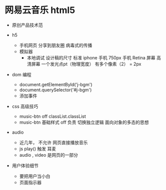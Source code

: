 # 网易云音乐 html5

- 原创产品技术范
  
- h5
  - 手机网页 分享到朋友圈 病毒式的传播
  - 模拟器
    - 本地调试
      设计稿的尺寸 标准 iphone 手机 750px
      手机 Retina 屏幕 高清屏幕 
      一个发光点pt（物理宽度） 有多个像素（2） = 2px
- dom 编程
  - document.getElementById('j-bgm')
  - document.querySelector('#j-bgm')
  - 添加事件

- css 高级技巧
  - music-btn off
    classList.classList
  - music-btn 基础样式 off 负责 切换独立逻辑
    面向对象的多态的思想
  
- audio
  - 近几年， 不允许 网页直接播放音乐
  - js play() 触发 耳麦
  - audio , video 是网页的一部分 

- 用户体验细节
  - 要把用户当小白
  - 页面指示器